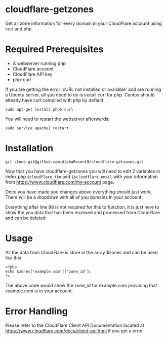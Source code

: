 cloudflare-getzones
===================

Get all zone information for every domain in your CloudFlare account using curl and php

Required Prerequisites
===================
* A webserver running php
* CloudFlare account
* CloudFlare API key
* php-curl

If you are getting the error 'cURL not installed or available' and are running a Ubuntu server, all you need to do is install curl for php. Centos should already have curl compiled with php by default

    sudo apt-get install php5-curl
 
You will need to restart the webserver afterwards:

    sudo service apache2 restart

Installation
===================

    git clone git@github.com:AlphaRecon19/cloudflare-getzones.git

Now that you have cloudflare-getzones you will need to edit 2 variables in index.php `$cloudflare_tkn` and `$$cloudflare_email` with your information from https://www.cloudflare.com/my-account page.

Once you have made you changes above everything should just work. There will be a dropdown with all of you domains in your account.

Everything after line 98 is not required for this to function, it is just here to show the you data that has been received and processed from CloudFlare and can be deleted

Usage
===================

All the data from CloudFlare is store in the array $zones and can be used like this

    <?php
    echo $zones['example.com']['zone_id'];
    ?>

The above code would show the zone_id for example.com providing that example.com is in your account.

Error Handling
===================
Please refer to the CloudFlare Client API Documentation located at https://www.cloudflare.com/docs/client-api.html if you get a error.
